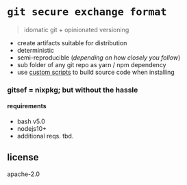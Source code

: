 # `git secure exchange format`

> idomatic git + opinionated versioning 

- create artifacts suitable for distribution 
- deterministic
- semi-reproducible (*depending on how closely you follow*)
- sub folder of any git repo as yarn / npm dependency
- use [custom scripts](#) to build source code when installing

### gitsef = nixpkg; but without the hassle

#### requirements

- bash v5.0
- nodejs10+
- additional reqs. tbd.

## license 

apache-2.0
